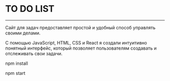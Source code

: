 <h1>TO DO LIST</h1>
<hr>
<p>Сайт для задач предоставляет простой и удобный
способ управлять своими делами.
</p>
<p>С помощью JavaScript, HTML, CSS и React я создали интуитивно понятный интерфейс, который позволяет пользователям создавать и отслеживать свои задачи.</p>


<p>npm install</p>
<p>npm start</p>
